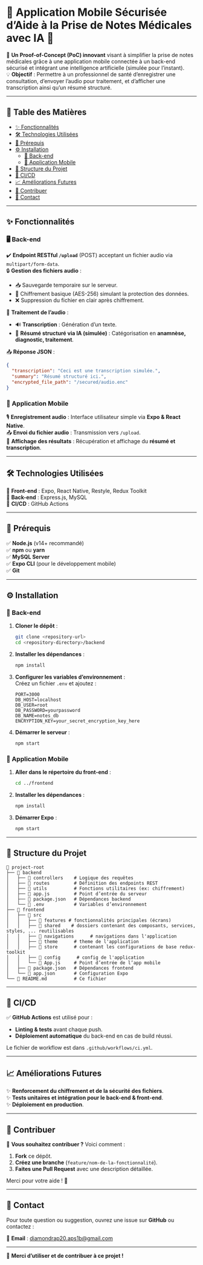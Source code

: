 # 🚀 Application Mobile Sécurisée d’Aide à la Prise de Notes Médicales avec IA 🏥

🔹 **Un Proof-of-Concept (PoC) innovant** visant à simplifier la prise de notes médicales grâce à une application mobile connectée à un back-end sécurisé et intégrant une intelligence artificielle (simulée pour l’instant).  
💡 **Objectif** : Permettre à un professionnel de santé d’enregistrer une consultation, d’envoyer l’audio pour traitement, et d’afficher une transcription ainsi qu’un résumé structuré.

---

## 📖 Table des Matières

- [✨ Fonctionnalités](#-fonctionnalités)
- [🛠️ Technologies Utilisées](#️-technologies-utilisées)
- [📌 Prérequis](#-prérequis)
- [⚙️ Installation](#️-installation)
  - [🔧 Back-end](#-back-end)
  - [📱 Application Mobile](#-application-mobile)
- [📂 Structure du Projet](#-structure-du-projet)
- [🚀 CI/CD](#-cicd)
- [📈 Améliorations Futures](#-améliorations-futures)
- [🤝 Contribuer](#-contribuer)
- [📧 Contact](#-contact)

---

## ✨ Fonctionnalités

### 🖥️ Back-end

✔️ **Endpoint RESTful `/upload`** (POST) acceptant un fichier audio via `multipart/form-data`.  
🔒 **Gestion des fichiers audio** :
  - 📥 Sauvegarde temporaire sur le serveur.
  - 🔐 Chiffrement basique (AES-256) simulant la protection des données.
  - ❌ Suppression du fichier en clair après chiffrement.

📝 **Traitement de l’audio** :
  - 🔊 **Transcription** : Génération d’un texte.  
  - 🤖 **Résumé structuré via IA (simulée)** : Catégorisation en **anamnèse, diagnostic, traitement**.

📤 **Réponse JSON** :
```json
{
  "transcription": "Ceci est une transcription simulée.",
  "summary": "Résumé structuré ici.",
  "encrypted_file_path": "/secured/audio.enc"
}
```

### 📱 Application Mobile

🎙️ **Enregistrement audio** : Interface utilisateur simple via **Expo & React Native**.  
📤 **Envoi du fichier audio** : Transmission vers `/upload`.  
📑 **Affichage des résultats** : Récupération et affichage du **résumé et transcription**.

---

## 🛠️ Technologies Utilisées

📌 **Front-end** : Expo, React Native, Restyle, Redux Toolkit  
📌 **Back-end** : Express.js, MySQL  
📌 **CI/CD** : GitHub Actions  

---

## 📌 Prérequis

✅ **Node.js** (v14+ recommandé)  
✅ **npm** ou **yarn**  
✅ **MySQL Server**  
✅ **Expo CLI** (pour le développement mobile)  
✅ **Git**  

---

## ⚙️ Installation

### 🔧 Back-end

1. **Cloner le dépôt** :  
   ```bash
   git clone <repository-url>
   cd <repository-directory>/backend
   ```
2. **Installer les dépendances** :  
   ```bash
   npm install
   ```
3. **Configurer les variables d’environnement** :  
   Créez un fichier `.env` et ajoutez :  
   ```env
   PORT=3000
   DB_HOST=localhost
   DB_USER=root
   DB_PASSWORD=yourpassword
   DB_NAME=notes_db
   ENCRYPTION_KEY=your_secret_encryption_key_here
   ```
4. **Démarrer le serveur** :  
   ```bash
   npm start
   ```

### 📱 Application Mobile

1. **Aller dans le répertoire du front-end** :  
   ```bash
   cd ../frontend
   ```
2. **Installer les dépendances** :  
   ```bash
   npm install
   ```
3. **Démarrer Expo** :  
   ```bash
   npm start
   ```

---

## 📂 Structure du Projet

```
📁 project-root
├── 📂 backend
│   ├── 📁 controllers    # Logique des requêtes
│   ├── 📁 routes         # Définition des endpoints REST
│   ├── 📁 utils          # Fonctions utilitaires (ex: chiffrement)
│   ├── 📄 app.js         # Point d’entrée du serveur
│   ├── 📄 package.json   # Dépendances backend
│   └── 📄 .env           # Variables d’environnement
├── 📂 frontend
│   ├── 📁 src
│   │   ├── 📁 features # fonctionnalités principales (écrans)
│   │   ├── 📁 shared    # dossiers contenant des composants, services, styles, ... reutilisables
│   │   ├── 📁 navigations      # navigations dans l'application
│   │   ├── 📁 theme      # theme de l'application
│   │   ├── 📁 store      # contenant les configurations de base redux-toolkit
│   │   ├── 📁 config      # config de l'application
│   │   └── 📄 App.js     # Point d’entrée de l’app mobile
│   ├── 📄 package.json   # Dépendances frontend
│   └── 📄 app.json       # Configuration Expo
└── 📄 README.md          # Ce fichier
```

---

## 🚀 CI/CD

✅ **GitHub Actions** est utilisé pour :  
- **Linting & tests** avant chaque push.  
- **Déploiement automatique** du back-end en cas de build réussi.  

Le fichier de workflow est dans `.github/workflows/ci.yml`.

---

## 📈 Améliorations Futures

✨ **Renforcement du chiffrement et de la sécurité des fichiers**.  
✨ **Tests unitaires et intégration pour le back-end & front-end**.  
✨ **Déploiement en production**.  

---

## 🤝 Contribuer

🎯 **Vous souhaitez contribuer ?** Voici comment :  
1. **Fork** ce dépôt.  
2. **Créez une branche** (`feature/nom-de-la-fonctionnalité`).  
3. **Faites une Pull Request** avec une description détaillée.  

Merci pour votre aide ! 🚀

---

## 📧 Contact

Pour toute question ou suggestion, ouvrez une issue sur **GitHub** ou contactez :  

📩 **Email** : [diamondrap20.aps1b@gmail.com](mailto:diamondrap20.aps1b@gmail.com)  

---

💙 **Merci d’utiliser et de contribuer à ce projet !**  
